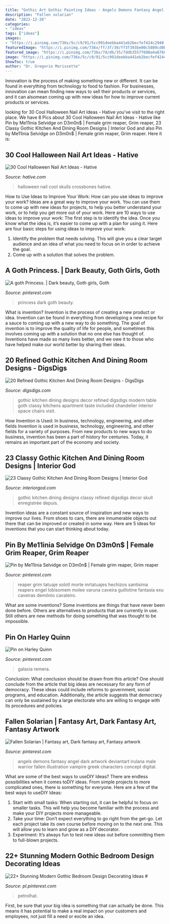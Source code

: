 ```yaml
---
title: "Gothic Art Gothic Painting Ideas - Angels Demons Fantasy Angel Dark Artwork Deviantart Irulana Male Warrior Fallen Illustration Vampire Greek Characters Concept Digital"
description: "Fallen solarian"
date: "2022-12-26"
categories:
- "ideas"
tags: ["ideas"]
images:
- "https://i.pinimg.com/736x/5c/c9/91/5cc991deebba441eb2becfef424c2940.jpg"
featuredImage: "https://i.pinimg.com/736x/ff/3f/39/ff3f393be00c5809cd0b7ba992b83a4f.jpg"
featured_image: "https://i.pinimg.com/736x/7d/db/35/7ddb3557f608a4a6768ed36e28f6b4cb.jpg"
image: "https://i.pinimg.com/736x/5c/c9/91/5cc991deebba441eb2becfef424c2940.jpg"
ShowToc: true
author: "Dr. Gregorio Morissette"
---
```



Innovation is the process of making something new or different. It can be found in everything from technology to food to fashion. For businesses, innovation can mean finding new ways to sell their products or services, and it can alsomean coming up with new ideas for how to improve current products or services.

	

		
looking for 30 Cool Halloween Nail Art Ideas - Hative you've visit to the right place. We have 8 Pics about 30 Cool Halloween Nail Art Ideas - Hative like Pin by Me11inia Selvidge on D3m0n$ | Female grim reaper, Grim reaper, 23 Classy Gothic Kitchen And Dining Room Designs | Interior God and also Pin by Me11inia Selvidge on D3m0n$ | Female grim reaper, Grim reaper. Here it is:
		
    
## 30 Cool Halloween Nail Art Ideas - Hative

<img loading=lazy src="https://hative.com/wp-content/uploads/2014/10/halloween-nail-art-ideas/17-skulls-crossbones.jpg" onerror="this.onerror=null;this.src='https://tse3.mm.bing.net/th?id=OIP.LlF5UveEHhWXtweOhUSu5gHaKZ&amp;pid=15.1';" alt="30 Cool Halloween Nail Art Ideas - Hative">

_Source: hative.com_

>halloween nail cool skulls crossbones hative. 

	

How to Use Ideas to Improve Your Work: How can you use ideas to improve your work?
Ideas are a great way to improve your work. You can use them to come up with new ideas for projects, to help you better understand your work, or to help you get more out of your work. Here are 10 ways to use ideas to improve your work: 
The first step is to identify the idea. Once you know what the idea is, it’s easier to come up with a plan for using it. Here are four basic steps for using ideas to improve your work: 
1) Identify the problem that needs solving. This will give you a clear target audience and an idea of what you need to focus on in order to achieve the goal. 
2) Come up with a solution that solves the problem.

    
## A Goth Princess. | Dark Beauty, Goth Girls, Goth

<img loading=lazy src="https://i.pinimg.com/736x/ff/3f/39/ff3f393be00c5809cd0b7ba992b83a4f.jpg" onerror="this.onerror=null;this.src='https://tse1.mm.bing.net/th?id=OIP.RU0d1ZkbA9teFfMeFsca4AHaLL&amp;pid=15.1';" alt="A goth Princess. | Dark beauty, Goth girls, Goth">

_Source: pinterest.com_

>princess dark goth beauty. 

	

What is invention?
Invention is the process of creating a new product or idea. Invention can be found in everything from developing a new recipe for a sauce to coming up with a new way to do something. The goal of invention is to improve the quality of life for people, and sometimes this involves coming up with a solution that no one else has thought of. Inventions have made so many lives better, and we owe it to those who have helped make our world better by sharing their ideas.

    
## 20 Refined Gothic Kitchen And Dining Room Designs - DigsDigs

<img loading=lazy src="http://www.digsdigs.com/photos/refined-gothic-kitchen-and-dining-room-designs-20.jpg" onerror="this.onerror=null;this.src='https://tse2.mm.bing.net/th?id=OIP.v5Bvf9q0S-6T-3aHRmsKaAHaF2&amp;pid=15.1';" alt="20 Refined Gothic Kitchen And Dining Room Designs - DigsDigs">

_Source: digsdigs.com_

>gothic kitchen dining designs decor refined digsdigs modern table goth classy kitchens apartment taste included chandelier interior space chairs visit. 

	

How Invention is Used: In business, technology, engineering, and other fields
Invention is used in business, technology, engineering, and other fields for a variety of purposes. From new products to new ways to do business, invention has been a part of history for centuries. Today, it remains an important part of the economy and society.

    
## 23 Classy Gothic Kitchen And Dining Room Designs | Interior God

<img loading=lazy src="http://interiorgod.com/wp-content/uploads/2016/05/classy-gothic-kitchen.jpg" onerror="this.onerror=null;this.src='https://tse4.mm.bing.net/th?id=OIP.1_wFdqLv_wDwPEZ9lcpgVwHaJ8&amp;pid=15.1';" alt="23 Classy Gothic Kitchen And Dining Room Designs | Interior God">

_Source: interiorgod.com_

>gothic kitchen dining designs classy refined digsdigs decor skull enregistrée depuis. 

	

Invention ideas are a constant source of inspiration and new ways to improve our lives. From shoes to cars, there are innumerable objects out there that can be improved or created in some way. Here are 5 ideas for inventions that you can start thinking about today.

    
## Pin By Me11inia Selvidge On D3m0n$ | Female Grim Reaper, Grim Reaper

<img loading=lazy src="https://i.pinimg.com/736x/c6/4c/23/c64c23457f78443aa6cb6b559218e37a--reaper-costume-grim-reaper.jpg" onerror="this.onerror=null;this.src='https://tse2.mm.bing.net/th?id=OIP.x0AgLSZz4O_4RokVgrQP9QHaKc&amp;pid=15.1';" alt="Pin by Me11inia Selvidge on D3m0n$ | Female grim reaper, Grim reaper">

_Source: pinterest.com_

>reaper grim tatuaje xolotl morte mrtatuajes hechizos santisima reapers engel lobisomem molee varuna caveira guillotine fantasía exu caveiras demônio cavaleiro. 

	

What are some inventions?
Some inventions are things that have never been done before. Others are alternatives to products that are currently in use. Still others are new methods for doing something that was thought to be impossible.

    
## Pin On Harley Quinn

<img loading=lazy src="https://i.pinimg.com/736x/fd/c8/d0/fdc8d0f56d9afcb75e7103a7e2923f78.jpg" onerror="this.onerror=null;this.src='https://tse2.mm.bing.net/th?id=OIP.6KpwpeUu89_3iCHDZyOI1AHaLc&amp;pid=15.1';" alt="Pin on Harley Quinn">

_Source: pinterest.com_

>galaxia remera. 

	

Conclusion: What conclusion should be drawn from this article?
One should conclude from the article that big ideas are necessary for any form of democracy. These ideas could include reforms to government, social programs, and education. Additionally, the article suggests that democracy can only be sustained by a large electorate who are willing to engage with its procedures and policies.

    
## Fallen Solarian | Fantasy Art, Dark Fantasy Art, Fantasy Artwork

<img loading=lazy src="https://i.pinimg.com/736x/5c/c9/91/5cc991deebba441eb2becfef424c2940.jpg" onerror="this.onerror=null;this.src='https://tse4.mm.bing.net/th?id=OIP.gmtaIt29HiZXQTYco5lMxQHaKd&amp;pid=15.1';" alt="Fallen Solarian | Fantasy art, Dark fantasy art, Fantasy artwork">

_Source: pinterest.com_

>angels demons fantasy angel dark artwork deviantart irulana male warrior fallen illustration vampire greek characters concept digital. 

	

What are some of the best ways to useDIY Ideas?
There are endless possibilities when it comes toDIY ideas. From simple projects to more complicated ones, there is something for everyone. Here are a few of the best ways to useDIY Ideas: 
1. Start with small tasks: When starting out, it can be helpful to focus on smaller tasks. This will help you become familiar with the process and make your DIY projects more manageable. 
2. Take your time: Don’t expect everything to go right from the get-go. Let each project take its own course before moving on to the next one. This will allow you to learn and grow as a DIY decorator. 
3. Experiment: It’s always fun to test new ideas out before committing them to full-blown projects.

    
## 22+ Stunning Modern Gothic Bedroom Design Decorating Ideas #

<img loading=lazy src="https://i.pinimg.com/736x/7d/db/35/7ddb3557f608a4a6768ed36e28f6b4cb.jpg" onerror="this.onerror=null;this.src='https://tse1.mm.bing.net/th?id=OIP.dtnX1YdpWJa5HIRswCy5egHaLF&amp;pid=15.1';" alt="22+ Stunning Modern Gothic Bedroom Design Decorating Ideas #">

_Source: pl.pinterest.com_

>petrolhat. 

	

First, be sure that your big idea is something that can actually be done. This means it has potential to make a real impact on your customers and employees, not just fill a need or excite an idea.

